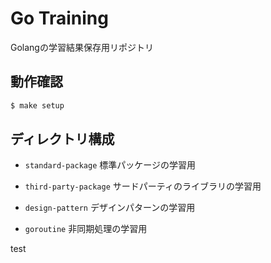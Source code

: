 # Go Training
Golangの学習結果保存用リポジトリ

## 動作確認
```bash
$ make setup
```


## ディレクトリ構成
* `standard-package`
標準パッケージの学習用

* `third-party-package`
サードパーティのライブラリの学習用

* `design-pattern`
デザインパターンの学習用

* `goroutine`
非同期処理の学習用

test